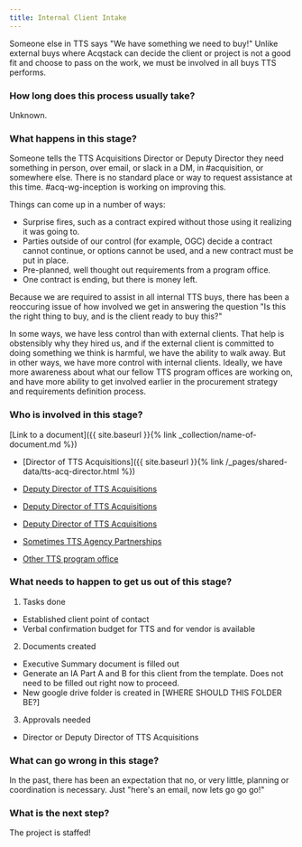 ```yaml
---
title: Internal Client Intake
---
```

Someone else in TTS says "We have something we need to buy!" Unlike external buys where Acqstack can decide the client or project is not a good fit and choose to pass on the work, we must be involved in all buys TTS performs.

### How long does this process usually take?
Unknown.

### What happens in this stage? 
Someone tells the TTS Acquisitions Director or Deputy Director they need something in person, over email, or slack in a DM, in #acquisition, or somewhere else. There is no standard place or way to request assistance at this time. #acq-wg-inception is working on improving this.

Things can come up in a number of ways: 
- Surprise fires, such as a contract expired without those using it realizing it was going to.
- Parties outside of our control (for example, OGC) decide a contract cannot continue, or options cannot be used, and a new contract must be put in place.
- Pre-planned, well thought out requirements from a program office.
- One contract is ending, but there is money left.

Because we are required to assist in all internal TTS buys, there has been a reoccuring issue of how involved we get in answering the question "Is this the right thing to buy, and is the client ready to buy this?" 

In some ways, we have less control than with external clients. That help is obstensibly why they hired us, and if the external client is committed to doing something we think is harmful, we have the ability to walk away. But in other ways, we have more control with internal clients. Ideally, we have more awareness about what our fellow TTS program offices are working on, and have more ability to get involved earlier in the procurement strategy and requirements definition process.

### Who is involved in this stage? 

[Link to a document]({{ site.baseurl }}{% link _collection/name-of-document.md %})
- [Director of TTS Acquisitions]({{ site.baseurl }}{% link /_pages/shared-data/tts-acq-director.html %})
- [Deputy Director of TTS Acquisitions](_pages/shared-data/tts-acq-director.html)
- [Deputy Director of TTS Acquisitions](_pages/shared-data/tts-acq-director.md)
- [Deputy Director of TTS Acquisitions](_pages/shared-data/tts-acq-director)


- [Sometimes TTS Agency Partnerships](acqstack-journeymap/_pages/shared-data/tts-acq-director.html)
- [Other TTS program office](_pages/shared-data/tts-acq-director.md)

### What needs to happen to get us out of this stage? 
1. Tasks done
  * Established client point of contact
  * Verbal confirmation budget for TTS and for vendor is available
2. Documents created
  * Executive Summary document is filled out
  * Generate an IA Part A and B for this client from the template. Does not need to be filled out right now to proceed.
  * New google drive folder is created in [WHERE SHOULD THIS FOLDER BE?]
3. Approvals needed
  * Director or Deputy Director of TTS Acquisitions

### What can go wrong in this stage? 
In the past, there has been an expectation that no, or very little, planning or coordination is necessary. Just "here's an email, now lets go go go!"

### What is the next step?
The project is staffed!
